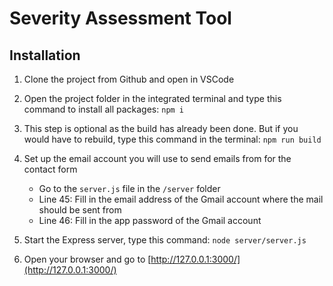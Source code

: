 # Severity Assessment Tool

## Installation
1. Clone the project from Github and open in VSCode

2. Open the project folder in the integrated terminal and type this command to install all packages: `npm i`

3. This step is optional as the build has already been done. But if you would have to rebuild, type this command in the terminal: `npm run build`

4. Set up the email account you will use to send emails from for the contact form
    - Go to the `server.js` file in the `/server` folder
    - Line 45: Fill in the email address of the Gmail account where the mail should be sent from
    - Line 46: Fill in the app password of the Gmail account

5. Start the Express server, type this command: `node server/server.js`

6. Open your browser and go to [http://127.0.0.1:3000/](http://127.0.0.1:3000/)
